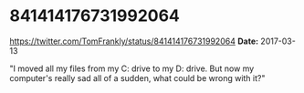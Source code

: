 # 841414176731992064
https://twitter.com/TomFrankly/status/841414176731992064
**Date:** 2017-03-13

"I moved all my files from my C: drive to my D: drive. But now my computer's really sad all of a sudden, what could be wrong with it?"
